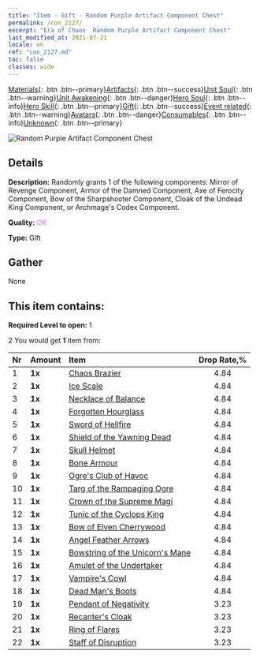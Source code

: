 ```yaml
---
title: "Item - Gift - Random Purple Artifact Component Chest"
permalink: /con_2127/
excerpt: "Era of Chaos  Random Purple Artifact Component Chest"
last_modified_at: 2021-07-21
locale: en
ref: "con_2127.md"
toc: false
classes: wide
---
```

 [Materials](/Items/){: .btn .btn--primary}[Artifacts](/Items/Artifacts/){: .btn .btn--success}[Unit Soul](/Items/UnitSoul/){: .btn .btn--warning}[Unit Awakening](/Items/UnitAwakening/){: .btn .btn--danger}[Hero Soul](/Items/HeroSoul/){: .btn .btn--info}[Hero Skill](/Items/HeroSkill/){: .btn .btn--primary}[Gift](/Items/Gift/){: .btn .btn--success}[Event related](/Items/Events/){: .btn .btn--warning}[Avatars](/Items/Avatars/){: .btn .btn--danger}[Consumables](/Items/Consumables/){: .btn .btn--info}[Unknown](/Items/Unknown/){: .btn .btn--primary}

 ![Random Purple Artifact Component Chest](/images/t/i_907046.png)

## Details
 **Description:** Randomly grants 1 of the following components: Mirror of Revenge Component, Armor of the Damned Component, Axe of Ferocity Component, Bow of the Sharpshooter Component, Cloak of the Undead King Component, or Archmage's Codex Component.

 **Quality:** <span style="color: #DA70D6">OK</span>

 **Type:** Gift

## Gather

  None

## This item contains:

 **Required Level to open:** 1

 2 You would get **1** item  from:

  | Nr | Amount |     Item    | Drop Rate,% |
  |:---|:-------|:------------|:---------:|
  | 1 |  **1x** | [Chaos Brazier](/Items/art_140/) | 4.84 | 
  | 2 |  **1x** | [Ice Scale](/Items/art_141/) | 4.84 | 
  | 3 |  **1x** | [Necklace of Balance](/Items/art_142/) | 4.84 | 
  | 4 |  **1x** | [Forgotten Hourglass](/Items/art_143/) | 4.84 | 
  | 5 |  **1x** | [Sword of Hellfire](/Items/art_121/) | 4.84 | 
  | 6 |  **1x** | [Shield of the Yawning Dead](/Items/art_122/) | 4.84 | 
  | 7 |  **1x** | [Skull Helmet](/Items/art_123/) | 4.84 | 
  | 8 |  **1x** | [Bone Armour](/Items/art_124/) | 4.84 | 
  | 9 |  **1x** | [Ogre's Club of Havoc](/Items/art_125/) | 4.84 | 
  | 10 |  **1x** | [Targ of the Rampaging Ogre](/Items/art_126/) | 4.84 | 
  | 11 |  **1x** | [Crown of the Supreme Magi](/Items/art_127/) | 4.84 | 
  | 12 |  **1x** | [Tunic of the Cyclops King](/Items/art_128/) | 4.84 | 
  | 13 |  **1x** | [Bow of Elven Cherrywood](/Items/art_103/) | 4.84 | 
  | 14 |  **1x** | [Angel Feather Arrows](/Items/art_104/) | 4.84 | 
  | 15 |  **1x** | [Bowstring of the Unicorn's Mane](/Items/art_105/) | 4.84 | 
  | 16 |  **1x** | [Amulet of the Undertaker](/Items/art_129/) | 4.84 | 
  | 17 |  **1x** | [Vampire's Cowl](/Items/art_130/) | 4.84 | 
  | 18 |  **1x** | [Dead Man's Boots](/Items/art_131/) | 4.84 | 
  | 19 |  **1x** | [Pendant of Negativity](/Items/art_136/) | 3.23 | 
  | 20 |  **1x** | [Recanter's Cloak](/Items/art_137/) | 3.23 | 
  | 21 |  **1x** | [Ring of Flares](/Items/art_138/) | 3.23 | 
  | 22 |  **1x** | [Staff of Disruption](/Items/art_139/) | 3.23 | 
